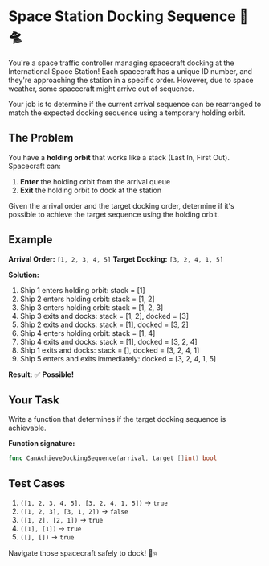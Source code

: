 # Space Station Docking Sequence 🚀🛸

You're a space traffic controller managing spacecraft docking at the International Space Station! Each spacecraft has a unique ID number, and they're approaching the station in a specific order. However, due to space weather, some spacecraft might arrive out of sequence.

Your job is to determine if the current arrival sequence can be rearranged to match the expected docking sequence using a temporary holding orbit.

## The Problem

You have a **holding orbit** that works like a stack (Last In, First Out). Spacecraft can:
1. **Enter** the holding orbit from the arrival queue
2. **Exit** the holding orbit to dock at the station

Given the arrival order and the target docking order, determine if it's possible to achieve the target sequence using the holding orbit.

## Example

**Arrival Order:** `[1, 2, 3, 4, 5]`
**Target Docking:** `[3, 2, 4, 1, 5]`

**Solution:**
1. Ship 1 enters holding orbit: stack = [1]
2. Ship 2 enters holding orbit: stack = [1, 2]  
3. Ship 3 enters holding orbit: stack = [1, 2, 3]
4. Ship 3 exits and docks: stack = [1, 2], docked = [3]
5. Ship 2 exits and docks: stack = [1], docked = [3, 2]
6. Ship 4 enters holding orbit: stack = [1, 4]
7. Ship 4 exits and docks: stack = [1], docked = [3, 2, 4]
8. Ship 1 exits and docks: stack = [], docked = [3, 2, 4, 1]
9. Ship 5 enters and exits immediately: docked = [3, 2, 4, 1, 5]

**Result:** ✅ **Possible!**

## Your Task

Write a function that determines if the target docking sequence is achievable.

**Function signature:**
```go
func CanAchieveDockingSequence(arrival, target []int) bool
```

## Test Cases

1. `([1, 2, 3, 4, 5], [3, 2, 4, 1, 5])` → `true`
2. `([1, 2, 3], [3, 1, 2])` → `false`
3. `([1, 2], [2, 1])` → `true`  
4. `([1], [1])` → `true`
5. `([], [])` → `true`

Navigate those spacecraft safely to dock! 🌌⭐